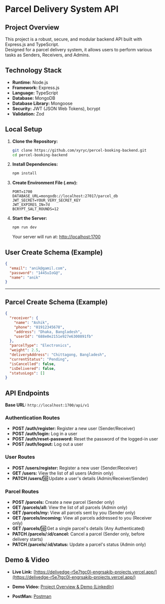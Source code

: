 # Parcel Delivery System API

## Project Overview

This project is a robust, secure, and modular backend API built with Express.js and TypeScript.  
Designed for a parcel delivery system, it allows users to perform various tasks as Senders, Receivers, and Admins.

## Technology Stack

- **Runtime:** Node.js
- **Framework:** Express.js
- **Language:** TypeScript
- **Database:** MongoDB
- **Database Library:** Mongoose
- **Security:** JWT (JSON Web Tokens), bcrypt
- **Validation:** Zod

## Local Setup

1. **Clone the Repository:**

   ```sh
   git clone https://github.com/xyryc/percel-booking-backend.git
   cd percel-booking-backend
   ```

2. **Install Dependencies:**

   ```sh
   npm install
   ```

3. **Create Environment File (.env):**

   ```
   PORT=1700
   DATABASE_URL=mongodb://localhost:27017/parcel_db
   JWT_SECRET=YOUR_VERY_SECRET_KEY
   JWT_EXPIRES_IN=7d
   BCRYPT_SALT_ROUNDS=12
   ```

4. **Start the Server:**
   ```sh
   npm run dev
   ```
   Your server will run at: [http://localhost:1700](http://localhost:1700)

## User Create Schema (Example)

```json
{
  "email": "anik@gamil.com",
  "password": "1445uIoG@",
  "name": "anik"
}
```

---

## Parcel Create Schema (Example)

```json
{
  "receiver": {
    "name": "Ashik",
    "phone": "01912345678",
    "address": "Dhaka, Bangladesh",
    "userId": "688e0e2151e927e6300891fb"
  },
  "parcelType": "Electronics",
  "weight": 2.5,
  "deliveryAddress": "Chittagong, Bangladesh",
  "currentStatus": "Pending",
  "isCancelled": false,
  "isDelivered": false,
  "statusLogs": []
}
```

## API Endpoints

**Base URL:** `http://localhost:1700/api/v1`

### Authentication Routes

- **POST /auth/register:** Register a new user (Sender/Receiver)
- **POST /auth/login:** Log in a user
- **POST /auth/reset-password:** Reset the password of the logged-in user
- **POST /auth/logout:** Log out a user

### User Routes

- **POST /users/register:** Register a new user (Sender/Receiver)
- **GET /users:** View the list of all users (Admin only)
- **PATCH /users/:id:** Update a user's details (Admin/Receiver/Sender)

### Parcel Routes

- **POST /parcels:** Create a new parcel (Sender only)
- **GET /parcels/all:** View the list of all parcels (Admin only)
- **GET /parcels/my:** View all parcels sent by you (Sender only)
- **GET /parcels/incoming:** View all parcels addressed to you (Receiver only)
- **GET /parcels/:id:** Get a single parcel's details (Any Authenticated)
- **PATCH /parcels/:id/cancel:** Cancel a parcel (Sender only, before delivery starts)
- **PATCH /parcels/:id/status:** Update a parcel's status (Admin only)

## Demo & Video

- **Live Link:** [https://delivedge-r5e7tgc0l-engrsakib-projects.vercel.app/](https://delivedge-r5e7tgc0l-engrsakib-projects.vercel.app/)

- **Demo Video:** [Project Overview & Demo (LinkedIn)](https://www.linkedin.com/posts/engrsakib_delivedge-parcel-booking-system-project-activity-7357434464966238210-KvrE?utm_source=share&utm_medium=member_desktop&rcm=ACoAADVmnvABBjY2I6i0j9pRy_jfxnOKpinccD4)

- **PostMan:** [Postman](https://drive.google.com/file/d/143kVUbPJ6fc8TiRfk3WQC2XlijAtn95_/view?usp=sharing)
